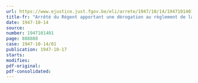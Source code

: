 ```yaml
---
url: https://www.ejustice.just.fgov.be/eli/arrete/1947/10/14/1947101401/justel
title-fr: "Arrêté du Régent apportant une dérogation au règlement de la Bourse de Fonds publics et de Change de Bruxelles"
date: 1947-10-14
source:
number: 1947101401
page: 888888
case: 1947-10-14/01
publication: 1947-10-17
starts:
modifies:
pdf-original:
pdf-consolidated:
---
```


